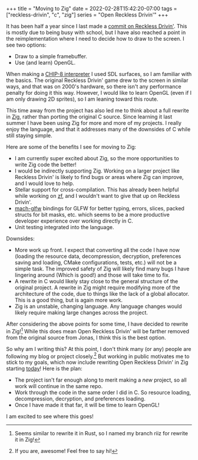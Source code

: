 +++
title = "Moving to Zig"
date = 2022-02-28T15:42:20-07:00
tags = ["reckless-drivin", "c", "zig"]
series = "Open Reckless Drivin'"
+++

It has been half a year since I last made a [commit on Reckless
Drivin'](https://github.com/natecraddock/open-reckless-drivin/commit/e98b9e6820091142333ea982caacf18093052b3e).
This is mostly due to being busy with school, but I have also reached a point in
the reimplementation where I need to decide how to draw to the screen. I see two
options:

* Draw to a simple framebuffer.
* Use (and learn) OpenGL.

When making a [CHIP-8 interpreter](https://en.wikipedia.org/wiki/CHIP-8) I used
SDL surfaces, so I am familiar with the basics. The original Reckless Drivin'
game drew to the screen in similar ways, and that was on 2000's hardware, so
there isn't any performance penalty for doing it this way. However, I would like
to learn OpenGL (even if I am only drawing 2D sprites), so I am leaning toward
this route.

This time away from the project has also led me to think about a full rewrite in
[Zig](https://ziglang.org), rather than porting the original C source. Since
learning it last summer I have been using Zig for more and more of my projects.
I really enjoy the language, and that it addresses many of the downsides of C
while still staying simple.

Here are some of the benefits I see for moving to Zig:

* I am currently super excited about Zig, so the more opportunities to write Zig
  code the better!
* I would be indirectly supporting Zig. Working on a larger project like
  Reckless Drivin' is likely to find bugs or areas where Zig can improve, and I
  would love to help.
* Stellar support for cross-compilation. This has already been helpful while
  working on [zf](https://github.com/natecraddock/zf), and I wouldn't want to
  give that up on Reckless Drivin'.
* [mach-glfw](https://github.com/hexops/mach-glfw) bindings for GLFW for better
  typing, errors, slices, packed structs for bit masks, etc. which seems to be a
  more productive developer experience over working directly in C.
* Unit testing integrated into the language.

Downsides:

* More work up front. I expect that converting all the code I have now (loading
  the resource data, decompression, decryption, preferences saving and loading,
  CMake configurations, tests, etc.) will not be a simple task. The improved
  safety of Zig will likely find many bugs I have lingering around (Which is
  good!) and those will take time to fix.
* A rewrite in C would likely stay close to the general structure of the
  original project. A rewrite in Zig might require modifying more of the
  architecture of the code, due to things like the lack of a global allocator.
  This is a good thing, but is again more work.
* Zig is an unstable, changing language. Any language changes would likely
  require making large changes across the project.

After considering the above points for some time, I have decided to rewrite in
Zig![^riiz] While this does mean Open Reckless Drivin' will be farther removed from the
original source from Jonas, I think this is the best option.

So why am I writing this? At this point, I don't think many (or any) people are
following my blog or project closely.[^email] But working in public motivates me
to stick to my goals, which now include rewriting Open Reckless Drivin' in Zig
starting
[today](https://github.com/natecraddock/open-reckless-drivin/commit/bac32b5bab78af42271173990536814e46a3d321)!
Here is the plan:

* The project isn't far enough along to merit making a *new* project, so all
  work will continue in the same repo.
* Work through the code in the same order I did in C. So resource loading,
  decompression, decryption, and preferences loading.
* Once I have made it that far, it will be time to learn OpenGL!

I am excited to see where this goes!

[^riiz]: Seems similar to rewrite it in Rust, so I named my branch riiz for
  rewrite it in Zig!

[^email]: If you are, awesome! Feel free to say hi!
